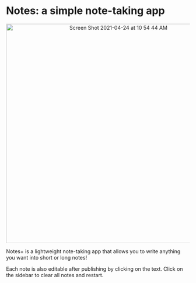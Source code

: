 <h1>Notes: a simple note-taking app</h1>
<p align="center">
<img width="600" alt="Screen Shot 2021-04-24 at 10 54 44 AM" src="https://user-images.githubusercontent.com/75767321/115962970-b96b0300-a4eb-11eb-8bc4-35b822990544.png">
</p>

Notes+ is a lightweight note-taking app that allows you to write anything you want into short or long notes!

Each note is also editable after publishing by clicking on the text. Click on the sidebar to clear all notes and restart.
